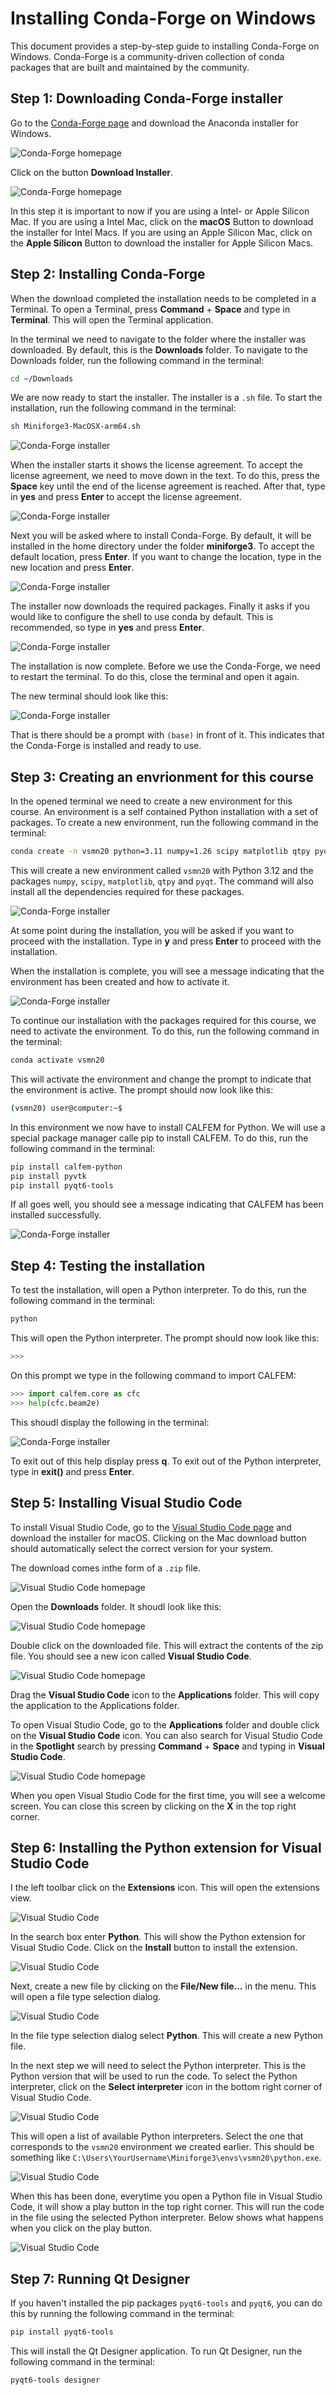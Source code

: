 # Installing Conda-Forge on Windows

This document provides a step-by-step guide to installing Conda-Forge on Windows. Conda-Forge is a community-driven collection of conda packages that are built and maintained by the community. 

## Step 1: Downloading Conda-Forge installer

Go to the [Conda-Forge page](https://conda-forge.org) and download the Anaconda installer for Windows.

![Conda-Forge homepage](images/cf-install-mac-01.png)

Click on the button **Download Installer**.

![Conda-Forge homepage](images/cf-install-mac-02.png)

In this step it is important to now if you are using a Intel- or Apple Silicon Mac. If you are using a Intel Mac, click on the **macOS** Button to download the installer for Intel Macs. If you are using an Apple Silicon Mac, click on the **Apple Silicon** Button to download the installer for Apple Silicon Macs.

## Step 2: Installing Conda-Forge

When the download completed the installation needs to be completed in a Terminal. To open a Terminal, press **Command** + **Space** and type in **Terminal**. This will open the Terminal application.

In the terminal we need to navigate to the folder where the installer was downloaded. By default, this is the **Downloads** folder. To navigate to the Downloads folder, run the following command in the terminal:

```bash
cd ~/Downloads
```

We are now ready to start the installer. The installer is a `.sh` file. To start the installation, run the following command in the terminal:

```bash
sh Miniforge3-MacOSX-arm64.sh
```

![Conda-Forge installer](images/cf-install-mac-03.png)

When the installer starts it shows the license agreement. To accept the license agreement, we need to move down in the text. To do this, press the **Space** key until the end of the license agreement is reached. After that, type in **yes** and press **Enter** to accept the license agreement.

![Conda-Forge installer](images/cf-install-mac-05.png)

Next you will be asked where to install Conda-Forge. By default, it will be installed in the home directory under the folder **miniforge3**. To accept the default location, press **Enter**. If you want to change the location, type in the new location and press **Enter**.

![Conda-Forge installer](images/cf-install-mac-06.png)

The installer now downloads the required packages. Finally it asks if you would like to configure the shell to use conda by default. This is recommended, so type in **yes** and press **Enter**.

![Conda-Forge installer](images/cf-install-mac-07.png)

The installation is now complete. Before we use the Conda-Forge, we need to restart the terminal. To do this, close the terminal and open it again. 

The new terminal should look like this:

![Conda-Forge installer](images/cf-install-mac-08.png)

That is there should be a prompt with `(base)` in front of it. This indicates that the Conda-Forge is installed and ready to use.

## Step 3: Creating an envrionment for this course

In the opened terminal we need to create a new environment for this course. An environment is a self contained Python installation with a set of packages. To create a new environment, run the following command in the terminal:

```bash
conda create -n vsmn20 python=3.11 numpy=1.26 scipy matplotlib qtpy pyqt
```

This will create a new environment called `vsmn20` with Python 3.12 and the packages `numpy`, `scipy`, `matplotlib`, `qtpy` and `pyqt`. The command will also install all the dependencies required for these packages. 

![Conda-Forge installer](images/cf-install-mac-11.png)

At some point during the installation, you will be asked if you want to proceed with the installation. Type in **y** and press **Enter** to proceed with the installation.

When the installation is complete, you will see a message indicating that the environment has been created and how to activate it.

![Conda-Forge installer](images/cf-install-mac-12.png)

To continue our installation with the packages required for this course, we need to activate the environment. To do this, run the following command in the terminal:

```bash
conda activate vsmn20
```

This will activate the environment and change the prompt to indicate that the environment is active. The prompt should now look like this:

```bash
(vsmn20) user@computer:~$
``` 

In this environment we now have to install CALFEM for Python. We will use a special package manager calle pip to install CALFEM. To do this, run the following command in the terminal:

```bash
pip install calfem-python
pip install pyvtk
pip install pyqt6-tools
```

If all goes well, you should see a message indicating that CALFEM has been installed successfully.

![Conda-Forge installer](images/cf-install-mac-14.png)

## Step 4: Testing the installation

To test the installation, will open a Python interpreter. To do this, run the following command in the terminal:

```bash
python
```

This will open the Python interpreter. The prompt should now look like this:

```bash
>>> 
```

On this prompt we type in the following command to import CALFEM:

```python
>>> import calfem.core as cfc
>>> help(cfc.beam2e)
```

This shoudl display the following in the terminal:

![Conda-Forge installer](images/cf-install-mac-15.png)

To exit out of this help display press **q**. To exit out of the Python interpreter, type in **exit()** and press **Enter**.

## Step 5: Installing Visual Studio Code

To install Visual Studio Code, go to the [Visual Studio Code page](https://code.visualstudio.com) and download the installer for macOS. Clicking on the Mac download button should automatically select the correct version for your system.

The download comes inthe form of a `.zip` file. 

![Visual Studio Code homepage](images/vc-install-mac-01.png)

Open the **Downloads** folder. It shoudl look like this:

![Visual Studio Code homepage](images/vc-install-mac-02.png)

Double click on the downloaded file. This will extract the contents of the zip file. You should see a new icon called **Visual Studio Code**. 

![Visual Studio Code homepage](images/vc-install-mac-03.png)

Drag the **Visual Studio Code** icon to the **Applications** folder. This will copy the application to the Applications folder.

To open Visual Studio Code, go to the **Applications** folder and double click on the **Visual Studio Code** icon. You can also search for Visual Studio Code in the **Spotlight** search by pressing **Command** + **Space** and typing in **Visual Studio Code**.

![Visual Studio Code homepage](images/vc-install-mac-04.png)

When you open Visual Studio Code for the first time, you will see a welcome screen. You can close this screen by clicking on the **X** in the top right corner.

## Step 6: Installing the Python extension for Visual Studio Code

I the left toolbar click on the **Extensions** icon. This will open the extensions view.

![Visual Studio Code](images/vc-install-10.png)

In the search box enter **Python**. This will show the Python extension for Visual Studio Code.
Click on the **Install** button to install the extension.

![Visual Studio Code](images/vc-install-11.png)

Next, create a new file by clicking on the **File/New file...** in the menu. This will open a file type selection dialog.

![Visual Studio Code](images/vc-install-13.png)

In the file type selection dialog select **Python**. This will create a new Python file.

In the next step we will need to select the Python interpreter. This is the Python version that will be used to run the code. To select the Python interpreter, click on the **Select interpreter** icon in the bottom right corner of Visual Studio Code.

![Visual Studio Code](images/vc-install-14.png)

This will open a list of available Python interpreters. Select the one that corresponds to the `vsmn20` environment we created earlier. This should be something like `C:\Users\YourUsername\Miniforge3\envs\vsmn20\python.exe`.

![Visual Studio Code](images/vc-install-15.png)

When this has been done, everytime you open a Python file in Visual Studio Code, it will show a play button in the top right corner. This will run the code in the file using the selected Python interpreter. Below shows what happens when you click on the play button.

![Visual Studio Code](images/vc-install-16.png)

## Step 7: Running Qt Designer

If you haven't installed the pip packages `pyqt6-tools` and `pyqt6`, you can do this by running the following command in the terminal:

```bash
pip install pyqt6-tools
```

This will install the Qt Designer application. To run Qt Designer, run the following command in the terminal:

```bash
pyqt6-tools designer
```


